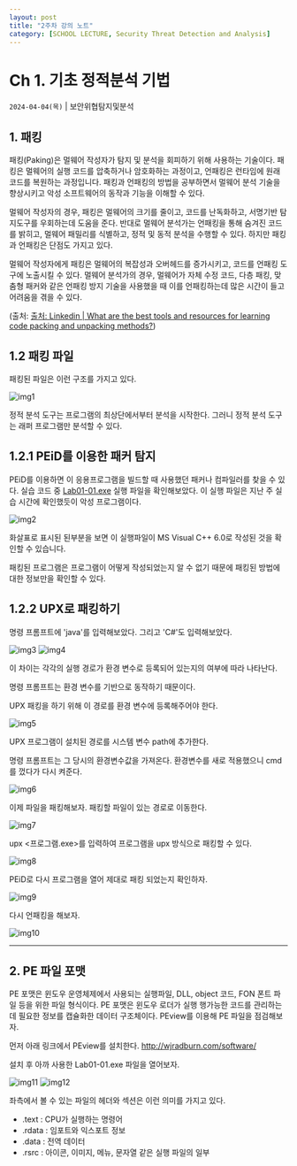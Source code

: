 ```yaml
---
layout: post
title: "2주차 강의 노트"
category: [SCHOOL LECTURE, Security Threat Detection and Analysis]
---
```

# Ch 1. 기초 정적분석 기법
`2024-04-04(목)` | 보안위협탐지및분석

## 1. 패킹
패킹(Paking)은 멀웨어 작성자가 탐지 및 분석을 회피하기 위해 사용하는 기술이다. 패킹은 멀웨어의 실행 코드를 압축하거나 암호화하는 과정이고, 언패킹은 런타임에 원래 코드를 복원하는 과정입니다. 패킹과 언패킹의 방법을 공부하면서 멀웨어 분석 기술을 향상시키고 악성 소프트웨어의 동작과 기능을 이해할 수 있다. 


멀웨어 작성자의 경우, 패킹은 멀웨어의 크기를 줄이고, 코드를 난독화하고, 서명기반 탐지도구를 우회하는데 도움을 준다. 반대로 멀웨어 분석가는 언패킹을 통해 숨겨진 코드를 밝히고, 멀웨어 패밀리를 식별하고, 정적 및 동적 분석을 수행할 수 있다. 하지만 패킹과 언패킹은 단점도 가지고 있다.


멀웨어 작성자에게 패킹은 멀웨어의 복잡성과 오버헤드를 증가시키고, 코드를 언패킹 도구에 노출시킬 수 있다. 멀웨어 분석가의 경우, 멀웨어가 자체 수정 코드, 다층 패킹, 맞춤형 패커와 같은 언패킹 방지 기술을 사용했을 때 이를 언패킹하는데 많은 시간이 들고 어려움을 겪을 수 있다.


(출처: [출처: Linkedin | What are the best tools and resources for learning code packing and unpacking methods?](https://www.linkedin.com/advice/3/what-best-tools-resources-learning-code-packing))


## 1.2 패킹 파일
패킹된 파일은 이런 구조를 가지고 있다.


![img1](image-1.png)



정적 분석 도구는 프로그램의 최상단에서부터 분석을 시작한다. 그러니 정적 분석 도구는 래퍼 프로그램만 분석할 수 있다.



## 1.2.1 PEiD를 이용한 패커 탐지
PEiD를 이용하면 이 응용프로그램을 빌드할 때 사용했던 패커나 컴파일러를 찾을 수 있다. 실습 코드 중 <U>Lab01-01.exe</U> 실행 파일을 확인해보았다. 이 실행 파일은 지난 주 실습 시간에 확인했듯이 악성 프로그램이다.


![img2](image-2.png)


화살표로 표시된 된부분을 보면 이 실행파일이 MS Visual C++ 6.0로 작성된 것을 확인할 수 있습니다.


패킹된 프로그램은 프로그램이 어떻게 작성되었는지 알 수 없기 때문에 패킹된 방법에 대한 정보만을 확인할 수 있다.


## 1.2.2 UPX로 패킹하기


명령 프롬프트에 'java'를 입력해보았다. 그리고 'C#'도 입력해보았다. 

![img3](image.png)
![img4](image-3.png)

이 차이는 각각의 실행 경로가 환경 변수로 등록되어 있는지의 여부에 따라 나타난다.


명령 프롬프트는 환경 변수를 기반으로 동작하기 때문이다.


UPX 패킹을 하기 위해 이 경로를 환경 변수에 등록해주어야 한다.


![img5](image-4.png)

UPX 프로그램이 설치된 경로를 시스템 변수 path에 추가한다.


명령 프롬프트는 그 당시의 환경변수값을 가져온다. 환경변수를 새로 적용했으니 cmd를 껐다가 다시 켜준다. 


![img6](image-5.png)

이제 파일을 패킹해보자. 패킹할 파일이 있는 경로로 이동한다. 


![img7](image-6.png)

upx <프로그램.exe>를 입력하여 프로그램을 upx 방식으로 패킹할 수 있다. 

![img8](image-7.png)


PEiD로 다시 프로그램을 열어 제대로 패킹 되었는지 확인하자.


![img9](image-8.png)


다시 언패킹을 해보자.

![img10](image-9.png)

---

## 2. PE 파일 포맷
PE 포맷은 윈도우 운영체제에서 사용되는 실행파일, DLL, object 코드, FON 폰트 파일 등을 위한 파일 형식이다. PE 포맷은 윈도우 로더가 실행 행가능한 코드를 관리하는데 필요한 정보를 캡슐화한 데이터 구조체이다. PEview를 이용해 PE 파일을 점검해보자.


먼저 아래 링크에서 PEview를 설치한다.
<http://wjradburn.com/software/>


설치 후 아까 사용한 Lab01-01.exe 파일을 열어보자.


![img11](image-10.png)
![img12](image-11.png)


좌측에서 볼 수 있는 파일의 헤더와 섹션은 이런 의미를 가지고 있다.


- .text : CPU가 실행하는 명령어
- .rdata : 임포트와 익스포트 정보
- .data : 전역 데이터
- .rsrc : 아이콘, 이미지, 메뉴, 문자열 같은 실행 파일의 일부



